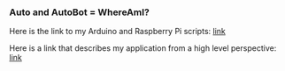 ### Auto and AutoBot = WhereAmI?

Here is the link to my Arduino and Raspberry Pi scripts: [link](https://github.com/selfup/auto-bot)

Here is a link that describes my application from a high level perspective: [link](https://medium.com/@rboudinot/iot-c-python-rails-nodejs-linux-a-vps-api-s-webhooks-four-arduino-yuns-and-a-raspberry-pi-c0846a1bf10d)
